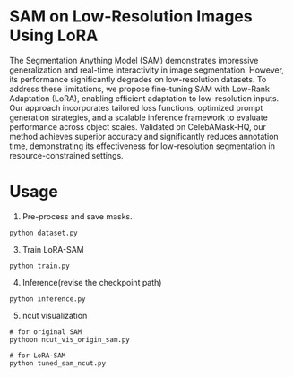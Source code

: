 # SAM on Low-Resolution Images Using LoRA

The Segmentation Anything Model (SAM) demonstrates impressive generalization and real-time interactivity in image segmentation. However, its performance significantly degrades on low-resolution datasets. To address these limitations, we propose fine-tuning SAM with Low-Rank Adaptation (LoRA), enabling efficient adaptation to low-resolution inputs. Our approach incorporates tailored loss functions, optimized prompt generation strategies, and a scalable inference framework to evaluate performance across object scales. Validated on CelebAMask-HQ, our method achieves superior accuracy and significantly reduces annotation time, demonstrating its effectiveness for low-resolution segmentation in resource-constrained settings.

# Usage
1. Pre-process and save masks.
  ```
  python dataset.py
  ```
3. Train LoRA-SAM
  ```
  python train.py
  ```
4. Inference(revise the checkpoint path)
  ```
  python inference.py
  ```
5. ncut visualization
  ```
  # for original SAM
  pythoon ncut_vis_origin_sam.py

  # for LoRA-SAM
  python tuned_sam_ncut.py
  ```
